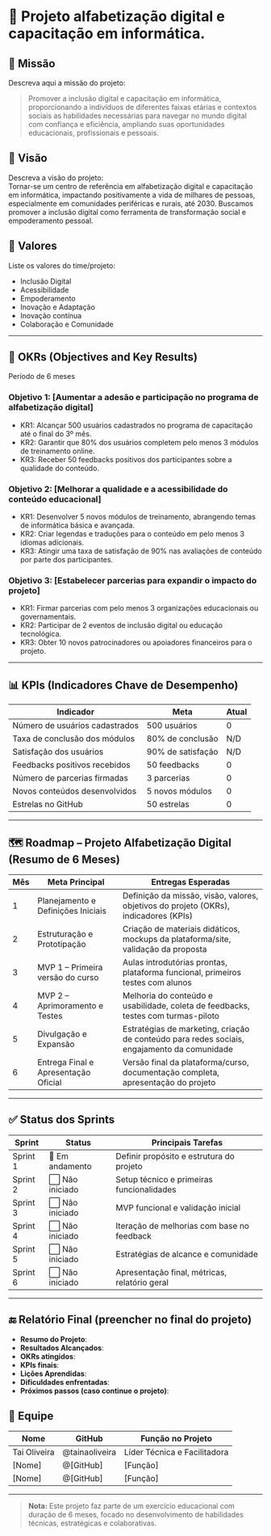 # 🌟 Projeto alfabetização digital e capacitação em informática.

## 🧭 Missão
Descreva aqui a missão do projeto:  
> Promover a inclusão digital e capacitação em informática, proporcionando a indivíduos de diferentes faixas etárias e contextos sociais as habilidades necessárias para navegar no mundo digital com confiança e eficiência, ampliando suas oportunidades educacionais, profissionais e pessoais.

## 🔭 Visão
Descreva a visão do projeto:  
Tornar-se um centro de referência em alfabetização digital e capacitação em informática, impactando positivamente a vida de milhares de pessoas, especialmente em comunidades periféricas e rurais, até 2030. Buscamos promover a inclusão digital como ferramenta de transformação social e empoderamento pessoal.

## 🧱 Valores
Liste os valores do time/projeto:
- Inclusão Digital
- Acessibilidade
- Empoderamento
- Inovação e Adaptação
- Inovação contínua
- Colaboração e Comunidade

---

## 🎯 OKRs (Objectives and Key Results)
Período de 6 meses

### Objetivo 1: [Aumentar a adesão e participação no programa de alfabetização digital]
- KR1: Alcançar 500 usuários cadastrados no programa de capacitação até o final do 3º mês.
- KR2: Garantir que 80% dos usuários completem pelo menos 3 módulos de treinamento online.
- KR3: Receber 50 feedbacks positivos dos participantes sobre a qualidade do conteúdo.

### Objetivo 2: [Melhorar a qualidade e a acessibilidade do conteúdo educacional]
- KR1: Desenvolver 5 novos módulos de treinamento, abrangendo temas de informática básica e avançada.
- KR2: Criar legendas e traduções para o conteúdo em pelo menos 3 idiomas adicionais.
- KR3: Atingir uma taxa de satisfação de 90% nas avaliações de conteúdo por parte dos participantes.

### Objetivo 3: [Estabelecer parcerias para expandir o impacto do projeto]
- KR1: Firmar parcerias com pelo menos 3 organizações educacionais ou governamentais.
- KR2: Participar de 2 eventos de inclusão digital ou educação tecnológica.
- KR3: Obter 10 novos patrocinadores ou apoiadores financeiros para o projeto.

---

## 📊 KPIs (Indicadores Chave de Desempenho)
|     Indicador                     | Meta                  | Atual |
|------------------------------------|---------------------|-----------|
|  Número de usuários cadastrados   | 500 usuários        | 0         |
|   Taxa de conclusão dos módulos   | 80% de conclusão    | N/D       |
|   Satisfação dos usuários         | 90% de satisfação   | N/D       |
|   Feedbacks positivos recebidos   | 50 feedbacks        | 0         |
|   Número de parcerias firmadas    | 3 parcerias         | 0         |
|   Novos conteúdos desenvolvidos   | 5 novos módulos     | 0         |
|   Estrelas no GitHub              | 50 estrelas         | 0         |



---

## 🗺️ Roadmap – Projeto Alfabetização Digital (Resumo de 6 Meses)

| Mês | Meta Principal                      | Entregas Esperadas                                                                 |
|-----|-------------------------------------|------------------------------------------------------------------------------------|
| 1   | Planejamento e Definições Iniciais  | Definição da missão, visão, valores, objetivos do projeto (OKRs), indicadores (KPIs) |
| 2   | Estruturação e Prototipação         | Criação de materiais didáticos, mockups da plataforma/site, validação da proposta  |
| 3   | MVP 1 – Primeira versão do curso    | Aulas introdutórias prontas, plataforma funcional, primeiros testes com alunos     |
| 4   | MVP 2 – Aprimoramento e Testes      | Melhoria do conteúdo e usabilidade, coleta de feedbacks, testes com turmas-piloto  |
| 5   | Divulgação e Expansão               | Estratégias de marketing, criação de conteúdo para redes sociais, engajamento da comunidade |
| 6   | Entrega Final e Apresentação Oficial| Versão final da plataforma/curso, documentação completa, apresentação do projeto    |

---

## ✅ Status dos Sprints

| Sprint    | Status         | Principais Tarefas                                  |
|-----------|----------------|------------------------------------------------------|
| Sprint 1  | 🔄 Em andamento | Definir propósito e estrutura do projeto            |
| Sprint 2  | ⬜️ Não iniciado | Setup técnico e primeiras funcionalidades           |
| Sprint 3  | ⬜️ Não iniciado | MVP funcional e validação inicial                  |
| Sprint 4  | ⬜️ Não iniciado | Iteração de melhorias com base no feedback         |
| Sprint 5  | ⬜️ Não iniciado | Estratégias de alcance e comunidade                |
| Sprint 6  | ⬜️ Não iniciado | Apresentação final, métricas, relatório geral      |


---

## 🔚 Relatório Final (preencher no final do projeto)

- **Resumo do Projeto**:
- **Resultados Alcançados**:
- **OKRs atingidos**:
- **KPIs finais**:
- **Lições Aprendidas**:
- **Dificuldades enfrentadas**:
- **Próximos passos (caso continue o projeto)**:


## 👥 Equipe

| Nome         | GitHub           | Função no Projeto               |
|--------------|------------------|---------------------------------|
| Tai Oliveira | @tainaoliveira   | Líder Técnica e Facilitadora    |
| [Nome]       | @[GitHub]        | [Função]                        |
| [Nome]       | @[GitHub]        | [Função]                        |

---

> **Nota:** Este projeto faz parte de um exercício educacional com duração de 6 meses, focado no desenvolvimento de habilidades técnicas, estratégicas e colaborativas.

